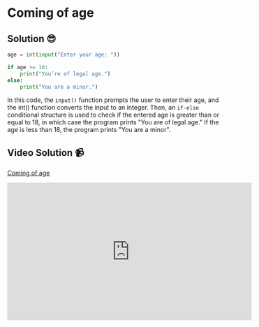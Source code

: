 # Coming of age

## Solution 😎

```python
age = int(input("Enter your age: "))

if age >= 18:
    print("You’re of legal age.")
else:
    print("You are a minor.")
```

In this code, the `input()` function prompts the user to enter their age, and the int() function converts the input to an integer. Then, an `if-else` conditional structure is used to check if the entered age is greater than or equal to 18, in which case the program prints "You are of legal age." If the age is less than 18, the program prints "You are a minor".

## Video Solution 📹

[Coming of age](https://drive.google.com/file/d/1PfZtSWQ6Lk2N_kISu0h5zltnwRHfAE4x/view?usp=sharing)
<iframe width="560" height="315" src="https://www.youtube.com/embed/9yHIjj3daFI" title="YouTube video player" frameborder="0" allow="accelerometer; autoplay; clipboard-write; encrypted-media; gyroscope; picture-in-picture; web-share" allowfullscreen></iframe>
